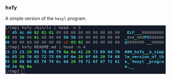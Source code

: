 ### hxfy

A simple version of the `hexyl` program.

![example](readme_images/hxfy_example.jpg?raw=true "example")

